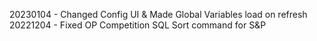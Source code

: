 20230104 - Changed Config UI & Made Global Variables load on refresh 
20221204 - Fixed OP Competition SQL Sort command for S&P

